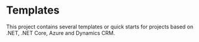 # Templates
This project contains several templates or quick starts for projects based on .NET, .NET Core, Azure and Dynamics CRM.